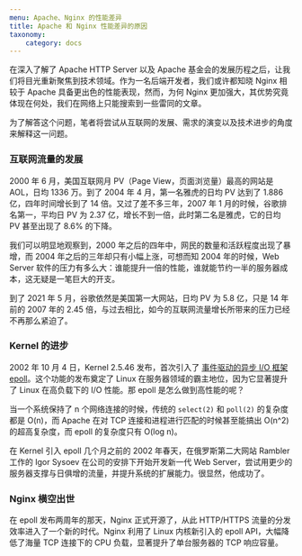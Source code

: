 ```yaml
---
menu: Apache、Nginx 的性能差异
title: Apache 和 Nginx 性能差异的原因
taxonomy:
    category: docs
---
```


在深入了解了 Apache HTTP Server 以及 Apache 基金会的发展历程之后，让我们将目光重新聚焦到技术领域。作为一名后端开发者，我们或许都知晓 Nginx 相较于 Apache 具备更出色的性能表现，然而，为何 Nginx 更加强大，其优势究竟体现在何处，我们在网络上只能搜索到一些雷同的文章。

为了解答这个问题，笔者将尝试从互联网的发展、需求的演变以及技术进步的角度来解释这一问题。

### 互联网流量的发展

2000 年 6 月，美国互联网月 PV（Page View，页面浏览量）最高的网站是 AOL，日均 1336 万。到了 2004 年 4 月，第一名雅虎的日均 PV 达到了 1.886 亿，四年时间增长到了 14 倍。又过了差不多三年，2007 年 1 月的时候，谷歌排名第一，平均日 PV 为 2.37 亿，增长不到一倍，此时第二名是雅虎，它的日均 PV 甚至出现了 8.6% 的下降。

我们可以明显地观察到，2000 年之后的四年中，网民的数量和活跃程度出现了暴增，而 2004 年之后的三年却只有小幅上涨，可想而知 2004 年的时候，Web Server 软件的压力有多么大：谁能提升一倍的性能，谁就能节约一半的服务器成本，这无疑是一笔巨大的开支。

到了 2021 年 5 月，谷歌依然是美国第一大网站，日均 PV 为 5.8 亿，只是 14 年前的 2007 年的 2.45 倍，与过去相比，如今的互联网流量增长所带来的压力已经不再那么紧迫了。

### Kernel 的进步

2002 年 10 月 4 日，Kernel 2.5.46 发布，首次引入了 [事件驱动的异步 I/O 框架 epoll](http://www.xmailserver.org/linux-patches/nio-improve.html)。这个功能的发布奠定了 Linux 在服务器领域的霸主地位，因为它显著提升了 Linux 在高负载下的 I/O 性能。那 epoll 是怎么做到高性能的呢？

当一个系统保持了 n 个网络连接的时候，传统的 `select(2)` 和 `poll(2)` 的复杂度都是 O(n)，而 Apache 在对 TCP 连接和进程进行匹配的时候甚至能搞出 O(n^2) 的超高复杂度，而 epoll 的复杂度只有 O(log n)。

在 Kernel 引入 epoll 几个月之前的 2002 年春天，在俄罗斯第二大网站 Rambler 工作的 Igor Sysoev 在公司的安排下开始开发新一代 Web Server，尝试用更少的服务器支撑与日俱增的流量，并提升系统的扩展能力。很显然，他成功了。

### Nginx 横空出世

在 epoll 发布两周年的那天，Nginx 正式开源了，从此 HTTP/HTTPS 流量的分发效率进入了一个新的时代。Nginx 利用了 Linux 内核新引入的 epoll API，大幅降低了海量 TCP 连接下的 CPU 负载，显著提升了单台服务器的 TCP 响应容量。
